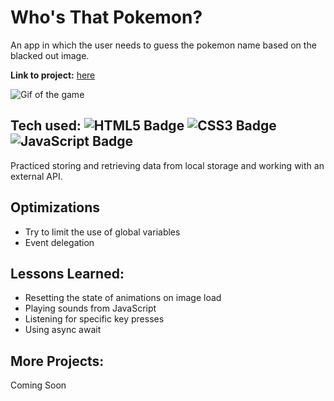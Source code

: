 # Who's That Pokemon?
An app in which the user needs to guess the pokemon name based on the blacked out image.

**Link to project:** [here](https://codepen.io/Sevve/pen/zYWZNZW)

![Gif of the game](https://media.giphy.com/media/DjrT0JykyD2Zn8QOyY/giphy.gif)

## Tech used: ![HTML5 Badge](https://img.shields.io/badge/-HTML5-E34F26?logo=HTML5&logoColor=white&style=flat) ![CSS3 Badge](https://img.shields.io/badge/-CSS3-1572B6?logo=CSS3&logoColor=white&style=flat) ![JavaScript Badge](https://img.shields.io/badge/-JavaScript-F7DF1E?logo=CSS3&logoColor=white&style=flat)

Practiced storing and retrieving data from local storage and working with an external API.

## Optimizations

- Try to limit the use of global variables
- Event delegation

## Lessons Learned:

- Resetting the state of animations on image load 
- Playing sounds from JavaScript
- Listening for specific key presses
- Using async await

## More Projects:

Coming Soon

